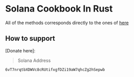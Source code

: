 # Solana Cookbook In Rust
All of the methods corresponds directly to the ones of [here](https://solana.com/developers/cookbook)

## How to support
[Donate here]: 
> Solana Address 
```
6vT7nrqtbXDWVc8cRUtifxgfDZi19aW7qhcZg2hSepwb
```
